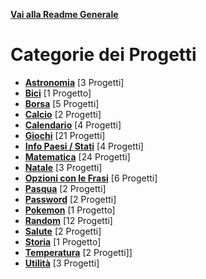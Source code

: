 **[Vai alla Readme Generale](../Readme.md)**

# Categorie dei Progetti

- **[Astronomia](Astronomia/Readme.md)** [3 Progetti]
- **[Bici](https://github.com/NicoMaker/Giri-in-bici)** [1 Progetto]
- **[Borsa](Borsa/Readme.md)** [5 Progetti]
- **[Calcio](Calcio/Readme.md)** [2 Progetti]
- **[Calendario](Calendario/Readme.md)** [4 Progetti]
- **[Giochi](Giochi/Readme.md)** [21 Progetti]
- **[Info Paesi / Stati](Info_Paesi_Stati/Readme.md)** [4 Progetti]
- **[Matematica](Math/Readme.md)** [24 Progetti]
- **[Natale](Natale/Readme.md)** [3 Progetti]
- **[Opzioni con le Frasi](Opzioni_Con_Le_Frasi/Readme.md)** [6 Progetti]
- **[Pasqua](Pasqua/Readme.md)** [2 Progetti]
- **[Password](Password/Readme.md)** [2 Progetti]
- **[Pokemon](https://github.com/NicoMaker/PokeApi)** [1 Progetto]
- **[Random](Random/Readme.md)** [12 Progetti]
- **[Salute](Salute/Readme.md)** [2 Progetti]
- **[Storia](Storia/Readme.md)** [1 Progetto]
- **[Temperatura](Temperatura/Readme.md)** [2 Progetti]]
- **[Utilità](Utilities/Readme.md)** [3 Progetti]
